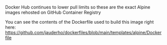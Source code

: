 
Docker Hub continues to lower pull limits so these are the exact Alpine images rehosted on GitHub Container Registry

You can see the contents of the Dockerfile used to build this image right here: https://github.com/jauderho/dockerfiles/blob/main/templates/alpine/Dockerfile
